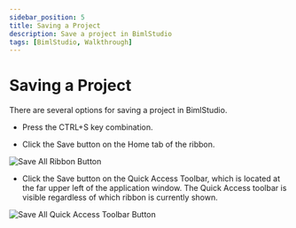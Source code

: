```yaml
---
sidebar_position: 5
title: Saving a Project
description: Save a project in BimlStudio
tags: [BimlStudio, Walkthrough]
---
```

# Saving a Project

There are several options for saving a project in BimlStudio.

* Press the CTRL+S key combination.

* Click the Save button on the Home tab of the ribbon.

![Save All Ribbon Button](https://varigencecom.blob.core.windows.net/images-mistdocumentation/004_Step01.png)

* Click the Save button on the Quick Access Toolbar, which is located at the far upper left of the application window. The Quick Access toolbar is visible regardless of which ribbon is currently shown.

![Save All Quick Access Toolbar Button](https://varigencecom.blob.core.windows.net/images-mistdocumentation/004_Step02.png)
